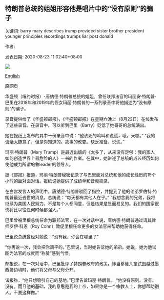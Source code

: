 ## 特朗普总统的姐姐形容他是唱片中的“没有原则”的骗子

关键词: barry mary describes trump provided sister brother president younger principles recordings trumps liar post donald

作者: 

发表日期: 2020-08-23 11:02:40+08:00

![](https://www.straitstimes.com/sites/default/files/styles/x_large/public/articles/2020/08/23/rk_usp-dt_230820.jpg?itok=PyjD_-4O)

[English](President%20Trump%27s%20sister%20describes%20him%20as%20a%20liar%20with%20%27no%20principles%27%20in%20recordings.md)

[原网页](https://www.straitstimes.com/world/united-states/president-trumps-sister-describes-him-as-a-liar-with-no-principles-in-recordings)

华盛顿（纽约时报）-唐纳德·特朗普总统的姐姐，曾任联邦法官的玛丽安·特朗普·巴里在2018年和2019年的侄女玛丽·特朗普的一系列录音中将他描述为“没有原则”的骗子。

录音提供给了《华盛顿邮报》，《华盛顿邮报》在星期六晚上（8月22日）在线发布了这些录音。在录音中，可以听到巴里（Barry）贬低了她哥哥的总统演出。

她在报纸上发布的其中一份录音中说：“他该死的鸣叫和说谎，哦，天哪。” “我的谈话太随意了，但是你知道的。故事的改变。缺乏准备。说谎。”

玛丽·特朗普（Mary Trump）是最近出版的《太多了，从来没有足够：我的家人如何创造世界上最危险的人》一书的作者。在其中，她讲述了总统的成长经历如何使他成为所谓的鲁leader的领导人。

据《邮报》报道，玛丽·特朗普秘密记录了与巴里面对总统和他的成长经历的15个小时的面对面对话。报纸说她提供了成绩单和音频摘录。

在白宫发言人的声明中，唐纳德·特朗普驳回了指控，并提到了他的弟弟罗伯特·特朗普最近去世的消息。总统说：“每天都有其他人在乎。” “我想念我的兄弟，我将继续为美国人民努力。不是每个人都同意，但是结果是显而易见的。我们的国家很快将比以往任何时候都强大。”

巴里曾被里根总统任命为联邦法官，在一次对话中说，唐纳德·特朗普通过请其律师罗伊·科恩（Roy Cohn）敦促里根任命更多的女法官来帮助她获得任命。

巴里说总统曾经对她说：“没有我，你会在哪里？”

“你再说一次，我会把你调平的。”巴里说，当时她告诉她的弟弟。她说，她为他试图为法官的成就而“称赞”感到气愤。

邮报说，在一次对话中，巴里批评了特朗普政府的政策，即当移徙儿童试图越过墨西哥边境时，他们将父母与父母分开。

该报称，“他只想吸引自己的基地，”巴里告诉玛丽·特朗普。 “他没有原则。没有。没有。而且他的基础，我的意思是我的上帝，如果你是一个宗教人士，你想帮助别人。不要这样做。”